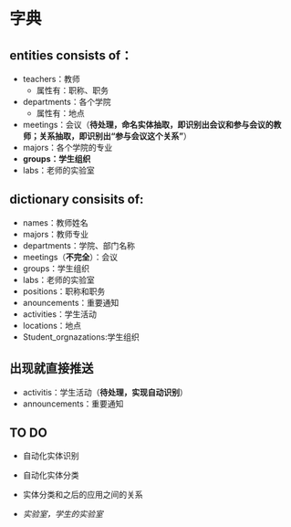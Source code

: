 # 字典

## entities consists of：
- teachers：教师
  * 属性有：职称、职务
- departments：各个学院
  * 属性有：地点
- meetings：会议（**待处理，命名实体抽取，即识别出会议和参与会议的教师；关系抽取，即识别出“参与会议这个关系”**）
- majors：各个学院的专业
- **groups：学生组织**
- labs：老师的实验室

## dictionary consisits of:
- names：教师姓名
- majors：教师专业
- departments：学院、部门名称
- meetings（**不完全**）：会议
- groups：学生组织
- labs：老师的实验室
- positions：职称和职务
- anouncements：重要通知
- activities：学生活动
- locations：地点
- Student_orgnazations:学生组织

## 出现就直接推送
- activitis：学生活动（**待处理，实现自动识别**）
- announcements：重要通知


## TO DO
- 自动化实体识别
- 自动化实体分类
- 实体分类和之后的应用之间的关系

- *实验室，学生的实验室*